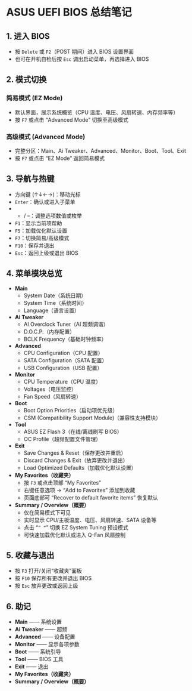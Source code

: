 # ASUS UEFI BIOS 总结笔记

## 1. 进入 BIOS

- 按 `Delete` 或 `F2`（POST 期间）进入 BIOS 设置界面
- 也可在开机自检后按 `Esc` 调出启动菜单，再选择进入 BIOS

## 2. 模式切换

### 简易模式 (EZ Mode)

- 默认界面，展示系统概览（CPU 温度、电压、风扇转速、内存频率等）
- 按 `F7` 或点击 “Advanced Mode” 切换至高级模式

### 高级模式 (Advanced Mode)

- 完整分区：Main、Ai Tweaker、Advanced、Monitor、Boot、Tool、Exit
- 按 `F7` 或点击 “EZ Mode” 返回简易模式

## 3. 导航与热键

- 方向键 (↑↓←→)：移动光标
- `Enter`：确认或进入子菜单
- - / –：调整选项数值或枚举
- `F1`：显示当前项帮助
- `F5`：加载优化默认设置
- `F7`：切换简易/高级模式
- `F10`：保存并退出
- `Esc`：返回上级或退出 BIOS

## 4. 菜单模块总览

- **Main**
  - System Date（系统日期）
  - System Time（系统时间）
  - Language（语言设置）
- **Ai Tweaker**
  - AI Overclock Tuner（AI 超频调谐）
  - D.O.C.P.（内存配置）
  - BCLK Frequency（基础时钟频率）
- **Advanced**
  - CPU Configuration（CPU 配置）
  - SATA Configuration（SATA 配置）
  - USB Configuration（USB 配置）
- **Monitor**
  - CPU Temperature（CPU 温度）
  - Voltages（电压监控）
  - Fan Speed（风扇转速）
- **Boot**
  - Boot Option Priorities（启动项优先级）
  - CSM (Compatibility Support Module)（兼容性支持模块）
- **Tool**
  - ASUS EZ Flash 3（在线/离线刷写 BIOS）
  - OC Profile（超频配置文件管理）
- **Exit**
  - Save Changes & Reset（保存更改并重启）
  - Discard Changes & Exit（放弃更改并退出）
  - Load Optimized Defaults（加载优化默认设置）
- **My Favorites（收藏夹）**
  - 按 `F3` 或点击顶部 “My Favorites”
  - 右键任意选项 → “Add to Favorites” 添加到收藏
  - 页面底部可 “Recover to default favorite items” 恢复默认
- **Summary / Overview（概要）**
  - 仅在简易模式下可见
  - 实时显示 CPU/主板温度、电压、风扇转速、SATA 设备等
  - 点击 “`” “`” 切换 EZ System Tuning 预设模式
  - 可快速加载优化默认或进入 Q-Fan 风扇控制

## 5. 收藏与退出

- 按 `F3` 打开/关闭“收藏夹”面板
- 按 `F10` 保存所有更改并退出 BIOS
- 按 `Esc` 放弃更改或返回上级

## 6. 助记

- **Main** —— 系统设置
- **Ai Tweaker** —— 超频
- **Advanced** —— 设备配置
- **Monitor** —— 显示各项参数
- **Boot** —— 系统引导
- **Tool** —— BIOS 工具
- **Exit** —— 退出
- **My Favorites（收藏夹）**
- **Summary / Overview（概要）**
